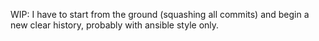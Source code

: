WIP: I have to start from the ground (squashing all commits) and begin a new clear history, probably with ansible style only.
